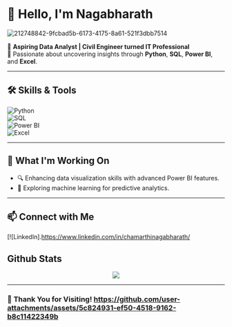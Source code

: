 # 👋 Hello, I'm **Nagabharath** 



![212748842-9fcbad5b-6173-4175-8a61-521f3dbb7514](https://github.com/user-attachments/assets/fdeb46f5-6f63-470f-9845-b7b2a4561c4c)


🌟 **Aspiring Data Analyst | Civil Engineer turned IT Professional**  
🚀 Passionate about uncovering insights through **Python**, **SQL**, **Power BI**, and **Excel**.  

---

## 🛠️ **Skills & Tools**  
![Python](https://img.shields.io/badge/Python-3776AB?style=for-the-badge&logo=python&logoColor=white)  
![SQL](https://img.shields.io/badge/SQL-316192?style=for-the-badge&logo=postgresql&logoColor=white)  
![Power BI](https://img.shields.io/badge/Power%20BI-F2C811?style=for-the-badge&logo=power-bi&logoColor=black)  
![Excel](https://img.shields.io/badge/Microsoft%20Excel-217346?style=for-the-badge&logo=microsoft-excel&logoColor=white)  

---

## 🎯 **What I'm Working On**  
- 🔍 Enhancing data visualization skills with advanced Power BI features.  
- 🤖 Exploring machine learning for predictive analytics.  

---

## 📫 **Connect with Me**  
[![LinkedIn].https://www.linkedin.com/in/chamarthinagabharath/
  
## Github Stats  
<div align="center"><img src="https://github-readme-stats.vercel.app/api?username=nagabharath2003&show_icons=true&count_private=true" align="center" /></div>  

---

### 🌟 **Thank You for Visiting!**  https://github.com/user-attachments/assets/5c824931-ef50-4518-9162-b8c11422349b

